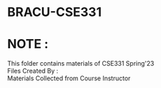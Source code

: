 # BRACU-CSE331
# NOTE :
<html>
  <body>
  This folder contains materials of CSE331 Spring'23 <br/>
  Files Created By : <br/>
  Materials Collected from Course Instructor 
  </body>
</html>
